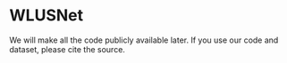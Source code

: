 # WLUSNet
We will make all the code publicly available later. If you use our code and dataset, please cite the source.
